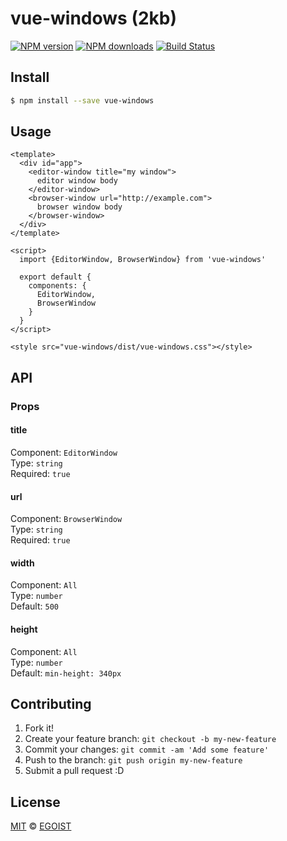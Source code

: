 # vue-windows (2kb)

[![NPM version](https://img.shields.io/npm/v/vue-windows.svg?style=flat-square)](https://npmjs.com/package/vue-windows) [![NPM downloads](https://img.shields.io/npm/dm/vue-windows.svg?style=flat-square)](https://npmjs.com/package/vue-windows) [![Build Status](https://img.shields.io/circleci/project/egoist/vue-windows/master.svg?style=flat-square)](https://circleci.com/gh/egoist/vue-windows)

## Install

```bash
$ npm install --save vue-windows
```

## Usage

```vue
<template>
  <div id="app">
    <editor-window title="my window">
      editor window body
    </editor-window>
    <browser-window url="http://example.com">
      browser window body
    </browser-window>
  </div>
</template>

<script>
  import {EditorWindow, BrowserWindow} from 'vue-windows'

  export default {
    components: {
      EditorWindow,
      BrowserWindow
    }
  }
</script>

<style src="vue-windows/dist/vue-windows.css"></style>
```

## API

### Props

#### title

Component: `EditorWindow`<br>
Type: `string`<br>
Required: `true`

#### url

Component: `BrowserWindow`<br>
Type: `string`<br>
Required: `true`

#### width

Component: `All`<br>
Type: `number`<br>
Default: `500`

#### height

Component: `All`<br>
Type: `number`<br>
Default: `min-height: 340px`

## Contributing

1. Fork it!
2. Create your feature branch: `git checkout -b my-new-feature`
3. Commit your changes: `git commit -am 'Add some feature'`
4. Push to the branch: `git push origin my-new-feature`
5. Submit a pull request :D

## License

[MIT](https://egoist.mit-license.org/) © [EGOIST](https://github.com/egoist)
